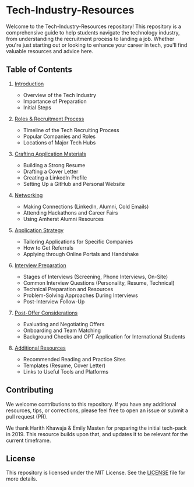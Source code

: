 # Tech-Industry-Resources

Welcome to the Tech-Industry-Resources repository! This repository is a comprehensive guide to help students navigate the technology industry, from understanding the recruitment process to landing a job. Whether you're just starting out or looking to enhance your career in tech, you'll find valuable resources and advice here.

## Table of Contents

1. [Introduction](./Introduction)
   - Overview of the Tech Industry
   - Importance of Preparation
   - Initial Steps

2. [Roles & Recruitment Process](./Roles-and-Recruitment-Process)
   - Timeline of the Tech Recruiting Process
   - Popular Companies and Roles
   - Locations of Major Tech Hubs

3. [Crafting Application Materials](./Crafting-Application-Materials)
   - Building a Strong Resume
   - Drafting a Cover Letter
   - Creating a LinkedIn Profile
   - Setting Up a GitHub and Personal Website

4. [Networking](./Networking)
   - Making Connections (LinkedIn, Alumni, Cold Emails)
   - Attending Hackathons and Career Fairs
   - Using Amherst Alumni Resources

5. [Application Strategy](./Application-Strategy)
   - Tailoring Applications for Specific Companies
   - How to Get Referrals
   - Applying through Online Portals and Handshake

6. [Interview Preparation](./Interview-Preparation)
   - Stages of Interviews (Screening, Phone Interviews, On-Site)
   - Common Interview Questions (Personality, Resume, Technical)
   - Technical Preparation and Resources
   - Problem-Solving Approaches During Interviews
   - Post-Interview Follow-Up

7. [Post-Offer Considerations](./Post-Offer-Considerations)
   - Evaluating and Negotiating Offers
   - Onboarding and Team Matching
   - Background Checks and OPT Application for International Students

8. [Additional Resources](./Additional-Resources)
   - Recommended Reading and Practice Sites
   - Templates (Resume, Cover Letter)
   - Links to Useful Tools and Platforms

## Contributing

We welcome contributions to this repository. If you have any additional resources, tips, or corrections, please feel free to open an issue or submit a pull request (PR).

We thank Harith Khawaja & Emily Masten for preparing the initial tech-pack in 2019. This resource builds upon that, and updates it to be relevant for the current timeframe.

## License

This repository is licensed under the MIT License. See the [LICENSE](./LICENSE) file for more details.
